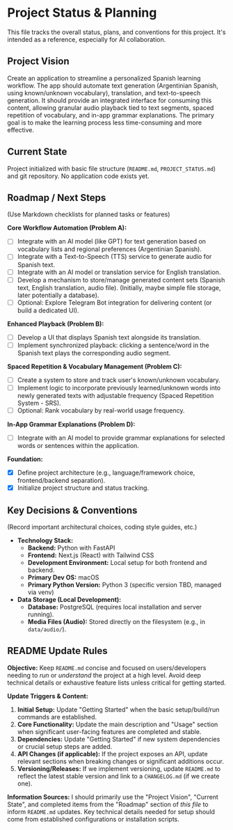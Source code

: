 # Project Status & Planning

This file tracks the overall status, plans, and conventions for this project. It's intended as a reference, especially for AI collaboration.

## Project Vision

Create an application to streamline a personalized Spanish learning workflow. The app should automate text generation (Argentinian Spanish, using known/unknown vocabulary), translation, and text-to-speech generation. It should provide an integrated interface for consuming this content, allowing granular audio playback tied to text segments, spaced repetition of vocabulary, and in-app grammar explanations. The primary goal is to make the learning process less time-consuming and more effective.

## Current State

Project initialized with basic file structure (`README.md`, `PROJECT_STATUS.md`) and git repository. No application code exists yet.

## Roadmap / Next Steps

(Use Markdown checklists for planned tasks or features)

**Core Workflow Automation (Problem A):**
- [ ] Integrate with an AI model (like GPT) for text generation based on vocabulary lists and regional preferences (Argentinian Spanish).
- [ ] Integrate with a Text-to-Speech (TTS) service to generate audio for Spanish text.
- [ ] Integrate with an AI model or translation service for English translation.
- [ ] Develop a mechanism to store/manage generated content sets (Spanish text, English translation, audio file). (Initially, maybe simple file storage, later potentially a database).
- [ ] Optional: Explore Telegram Bot integration for delivering content (or build a dedicated UI).

**Enhanced Playback (Problem B):**
- [ ] Develop a UI that displays Spanish text alongside its translation.
- [ ] Implement synchronized playback: clicking a sentence/word in the Spanish text plays the corresponding audio segment.

**Spaced Repetition & Vocabulary Management (Problem C):**
- [ ] Create a system to store and track user's known/unknown vocabulary.
- [ ] Implement logic to incorporate previously learned/unknown words into newly generated texts with adjustable frequency (Spaced Repetition System - SRS).
- [ ] Optional: Rank vocabulary by real-world usage frequency.

**In-App Grammar Explanations (Problem D):**
- [ ] Integrate with an AI model to provide grammar explanations for selected words or sentences within the application.

**Foundation:**
- [X] Define project architecture (e.g., language/framework choice, frontend/backend separation).
- [X] Initialize project structure and status tracking.

## Key Decisions & Conventions

(Record important architectural choices, coding style guides, etc.)
- **Technology Stack:**
    - **Backend:** Python with FastAPI
    - **Frontend:** Next.js (React) with Tailwind CSS
    - **Development Environment:** Local setup for both frontend and backend.
    - **Primary Dev OS:** macOS
    - **Primary Python Version:** Python 3 (specific version TBD, managed via venv)
- **Data Storage (Local Development):**
    - **Database:** PostgreSQL (requires local installation and server running).
    - **Media Files (Audio):** Stored directly on the filesystem (e.g., in `data/audio/`).

## README Update Rules

**Objective:** Keep `README.md` concise and focused on users/developers needing to *run* or *understand* the project at a high level. Avoid deep technical details or exhaustive feature lists unless critical for getting started.

**Update Triggers & Content:**

1.  **Initial Setup:** Update "Getting Started" when the basic setup/build/run commands are established.
2.  **Core Functionality:** Update the main description and "Usage" section when significant user-facing features are completed and stable.
3.  **Dependencies:** Update "Getting Started" if new system dependencies or crucial setup steps are added.
4.  **API Changes (if applicable):** If the project exposes an API, update relevant sections when breaking changes or significant additions occur.
5.  **Versioning/Releases:** If we implement versioning, update `README.md` to reflect the latest stable version and link to a `CHANGELOG.md` (if we create one).

**Information Sources:** I should primarily use the "Project Vision", "Current State", and completed items from the "Roadmap" section of *this file* to inform `README.md` updates. Key technical details needed for setup should come from established configurations or installation scripts. 
